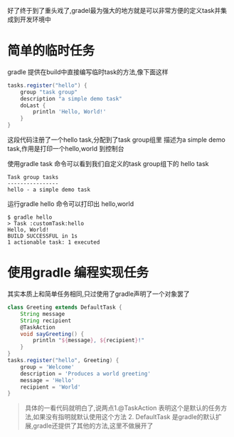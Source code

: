 好了终于到了重头戏了,gradel最为强大的地方就是可以非常方便的定义task并集成到开发环境中

# 简单的临时任务

gradle 提供在build中直接编写临时task的方法,像下面这样

```groovy
tasks.register("hello") {
    group "task group"
    description "a simple demo task"
    doLast {
        println 'Hello, World!'
    }
}
```

这段代码注册了一个hello task,分配到了task group组里 描述为a simple demo task,作用是打印一个hello,world 到控制台

使用gradle task 命令可以看到我们自定义的task group组下的 hello task

```
Task group tasks
----------------
hello - a simple demo task
```

运行gradle hello 命令可以打印出 hello,world

```
$ gradle hello
> Task :customTask:hello
Hello, World!
BUILD SUCCESSFUL in 1s
1 actionable task: 1 executed
```

# 使用gradle 编程实现任务

其实本质上和简单任务相同,只过使用了gradle声明了一个对象罢了

```groovy
class Greeting extends DefaultTask {  
    String message 
    String recipient
    @TaskAction 
    void sayGreeting() {
        println "${message}, ${recipient}!" 
    }
}
tasks.register("hello", Greeting) { 
    group = 'Welcome'
    description = 'Produces a world greeting'
    message = 'Hello' 
    recipient = 'World'
}
```

> 具体的一看代码就明白了,说两点1.@TaskAction 表明这个是默认的任务方法,如果没有指明就默认使用这个方法  2. DefaultTask 是gradle的默认扩展,gradle还提供了其他的方法,这里不做展开了